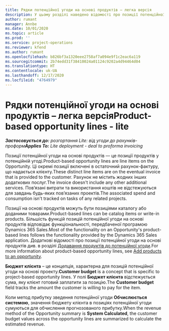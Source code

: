 ```yaml
---
title: Рядки потенційної угоди на основі продуктів – легка версія
description: У цьому розділі наведено відомості про позиції потенційної угоди на основі продуктів у Project Operations.
author: rumant
manager: Annbe
ms.date: 10/01/2020
ms.topic: article
ms.prod: ''
ms.service: project-operations
ms.reviewer: kfend
ms.author: rumant
ms.openlocfilehash: b826bf3a1320eee2758af7a094e9f1c2eac6a119
ms.sourcegitcommit: 2b74edd31f38410024a01124c9202a4d94464d04
ms.translationtype: HT
ms.contentlocale: uk-UA
ms.lasthandoff: 12/17/2020
ms.locfileid: "4764979"
---
```

# <a name="product-based-opportunity-lines---lite"></a><span data-ttu-id="920e9-103">Рядки потенційної угоди на основі продуктів – легка версія</span><span class="sxs-lookup"><span data-stu-id="920e9-103">Product-based opportunity lines - lite</span></span>

<span data-ttu-id="920e9-104">_**Застосовується до:** розгортання Lite: від угоди до рахунків-проформ_</span><span class="sxs-lookup"><span data-stu-id="920e9-104">_**Applies To:** Lite deployment - deal to proforma invoicing_</span></span>

<span data-ttu-id="920e9-105">Позиції потенційної угоди на основі продуктів — це позиції продуктів у потенційній угоді.</span><span class="sxs-lookup"><span data-stu-id="920e9-105">Product-based opportunity lines are line items on the Opportunity.</span></span> <span data-ttu-id="920e9-106">Ці окремі позиції включені в остаточний рахунок-фактуру, що надається клієнту.</span><span class="sxs-lookup"><span data-stu-id="920e9-106">These distinct line items are on the eventual invoice that is provided to the customer.</span></span> <span data-ttu-id="920e9-107">Рахунок не містить жодних інших додаткових послуг.</span><span class="sxs-lookup"><span data-stu-id="920e9-107">The invoice doesn't include any other additional services.</span></span> <span data-ttu-id="920e9-108">Пов’язані витрати та використання коштів не відстежуються для завдань будь-яких пов’язаних проектів.</span><span class="sxs-lookup"><span data-stu-id="920e9-108">The associated spend and consumption isn't tracked on tasks of any related projects.</span></span>

<span data-ttu-id="920e9-109">Позиції на основі продуктів можуть бути позиціями каталогу або доданими товарами.</span><span class="sxs-lookup"><span data-stu-id="920e9-109">Product-based lines can be catalog items or write-in products.</span></span> <span data-ttu-id="920e9-110">Більшість функцій позицій потенційної угоди на основі продуктів відповідає функціональності, передбаченої програмою Dynamics 365 Sales.</span><span class="sxs-lookup"><span data-stu-id="920e9-110">Most of the functionality on an Opportunity's product-based lines follows the functionality provided by the Dynamics 365 Sales application.</span></span> <span data-ttu-id="920e9-111">Додаткові відомості про позиції потенційної угоди на основі продуктів див. в розділі [Додавання продуктів до потенційної угоди](https://docs.microsoft.com/dynamics365/sales-enterprise/add-products-opportunity).</span><span class="sxs-lookup"><span data-stu-id="920e9-111">For more information about product-based opportunity lines, see [Add products to an opportunity](https://docs.microsoft.com/dynamics365/sales-enterprise/add-products-opportunity).</span></span>

<span data-ttu-id="920e9-112">**Бюджет клієнта** – це концепція, характерна для позицій потенційної угоди на основі проекту.</span><span class="sxs-lookup"><span data-stu-id="920e9-112">**Customer budget** is a concept that is specific to project-based opportunity lines.</span></span> <span data-ttu-id="920e9-113">У полі **Бюджет клієнта** відстежується сума, яку клієнт готовий заплатити за позицію.</span><span class="sxs-lookup"><span data-stu-id="920e9-113">The **Customer budget** field tracks the amount the customer is willing to pay for the item.</span></span>

<span data-ttu-id="920e9-114">Коли метод прибутку зведення потенційної угоди **Обчислюється системою**, значення бюджету клієнта в позиціях потенційної угоди сумуються для обчислення прогнозованого прибутку.</span><span class="sxs-lookup"><span data-stu-id="920e9-114">When the revenue method of the Opportunity summary is **System Calculated**, the customer budget values across the opportunity lines are summarized to calculate the estimated revenue.</span></span> 

